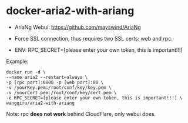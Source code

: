 # docker-aria2-with-ariang

- AriaNg Webui: https://github.com/mayswind/AriaNg

- Force SSL connection, thus requires two SSL certs: web and rpc.

- ENV: RPC_SECRET=[please enter your own token, this is important!!!]

Example:
```
docker run -d \
--name aria2 --restart=always \
-p [rpc port]:6800 -p [web port]:80 \
-v /yourKey.pem:/root/conf/key/key.pem \
-v /yourCert.pem:/root/conf/key/cert.pem \
-e RPC_SECRET=[please enter your own token, this is important!!!] \
wangqiru/aria2-with-ariang
```

Note: rpc **does not work** behind CloudFlare, only webui does.
